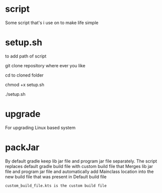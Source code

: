 # script

Some script that's i use on to make life simple 

# setup.sh

to add path of script

git clone repository where ever you like

cd to cloned folder

chmod +x setup.sh

./setup.sh

# upgrade

For upgrading Linux based system

# packJar

By default gradle keep lib jar file and program jar file separately.
The script replaces default gradle build file with custom build file that
Merges lib jar file and program jar file and automatically add 
Mainclass location into the new build file that was present in
Default build file

    custom_build_file.kts is the custom build file
